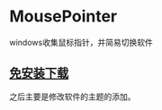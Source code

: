 # MousePointer

windows收集鼠标指针，并简易切换软件

## [免安装下载](https://github.com/abearxiong/MousePointer/releases/download/1.0.0/MousePoint.zip)

之后主要是修改软件的主题的添加。
